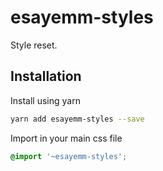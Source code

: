 # esayemm-styles

Style reset.

## Installation

Install using yarn

```sh
yarn add esayemm-styles --save
```

Import in your main css file

```css
@import '~esayemm-styles';
```
